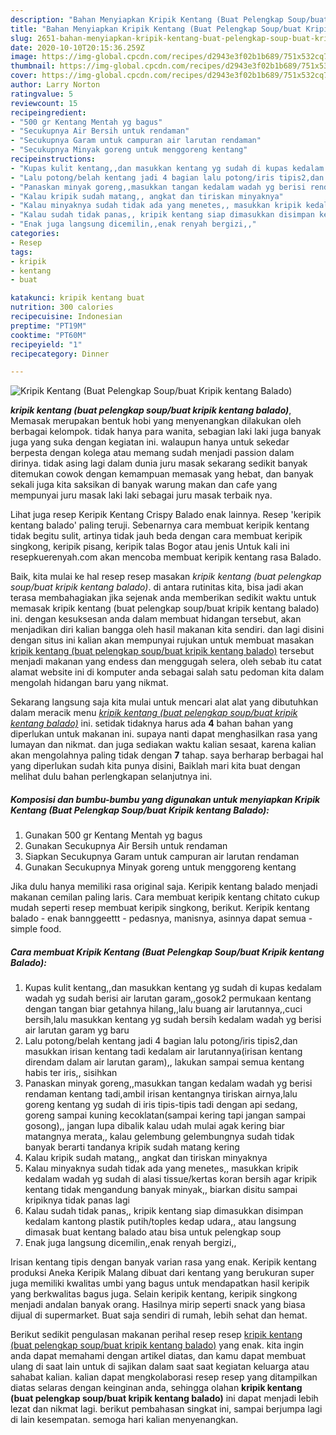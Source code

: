 ```yaml
---
description: "Bahan Menyiapkan Kripik Kentang (Buat Pelengkap Soup/buat Kripik kentang Balado) yang nikmat"
title: "Bahan Menyiapkan Kripik Kentang (Buat Pelengkap Soup/buat Kripik kentang Balado) yang nikmat"
slug: 2651-bahan-menyiapkan-kripik-kentang-buat-pelengkap-soup-buat-kripik-kentang-balado-yang-nikmat
date: 2020-10-10T20:15:36.259Z
image: https://img-global.cpcdn.com/recipes/d2943e3f02b1b689/751x532cq70/kripik-kentang-buat-pelengkap-soupbuat-kripik-kentang-balado-foto-resep-utama.jpg
thumbnail: https://img-global.cpcdn.com/recipes/d2943e3f02b1b689/751x532cq70/kripik-kentang-buat-pelengkap-soupbuat-kripik-kentang-balado-foto-resep-utama.jpg
cover: https://img-global.cpcdn.com/recipes/d2943e3f02b1b689/751x532cq70/kripik-kentang-buat-pelengkap-soupbuat-kripik-kentang-balado-foto-resep-utama.jpg
author: Larry Norton
ratingvalue: 5
reviewcount: 15
recipeingredient:
- "500 gr Kentang Mentah yg bagus"
- "Secukupnya Air Bersih untuk rendaman"
- "Secukupnya Garam untuk campuran air larutan rendaman"
- "Secukupnya Minyak goreng untuk menggoreng kentang"
recipeinstructions:
- "Kupas kulit kentang,,dan masukkan kentang yg sudah di kupas kedalam wadah yg sudah berisi air larutan garam,,gosok2 permukaan kentang dengan tangan biar getahnya hilang,,lalu buang air larutannya,,cuci bersih,lalu masukkan kentang yg sudah bersih kedalam wadah yg berisi air larutan garam yg baru"
- "Lalu potong/belah kentang jadi 4 bagian lalu potong/iris tipis2,dan masukkan irisan kentang tadi kedalam air larutannya(irisan kentang direndam dalam air larutan garam),, lakukan sampai semua kentang habis ter iris,, sisihkan"
- "Panaskan minyak goreng,,masukkan tangan kedalam wadah yg berisi rendaman kentang tadi,ambil irisan kentangnya tiriskan airnya,lalu goreng kentang yg sudah di iris tipis-tipis tadi dengan api sedang, goreng sampai kuning kecoklatan(sampai kering tapi jangan sampai gosong),, jangan lupa dibalik kalau udah mulai agak kering biar matangnya merata,, kalau gelembung gelembungnya sudah tidak banyak berarti tandanya kripik sudah matang kering"
- "Kalau kripik sudah matang,, angkat dan tiriskan minyaknya"
- "Kalau minyaknya sudah tidak ada yang menetes,, masukkan kripik kedalam wadah yg sudah di alasi tissue/kertas koran bersih agar kripik kentang tidak mengandung banyak minyak,, biarkan disitu sampai kripiknya tidak panas lagi"
- "Kalau sudah tidak panas,, kripik kentang siap dimasukkan disimpan kedalam kantong plastik putih/toples kedap udara,, atau langsung dimasak buat kentang balado atau bisa untuk pelengkap soup"
- "Enak juga langsung dicemilin,,enak renyah bergizi,,"
categories:
- Resep
tags:
- kripik
- kentang
- buat

katakunci: kripik kentang buat 
nutrition: 300 calories
recipecuisine: Indonesian
preptime: "PT19M"
cooktime: "PT60M"
recipeyield: "1"
recipecategory: Dinner

---
```



![Kripik Kentang (Buat Pelengkap Soup/buat Kripik kentang Balado)](https://img-global.cpcdn.com/recipes/d2943e3f02b1b689/751x532cq70/kripik-kentang-buat-pelengkap-soupbuat-kripik-kentang-balado-foto-resep-utama.jpg)

<b><i>kripik kentang (buat pelengkap soup/buat kripik kentang balado)</i></b>, Memasak merupakan bentuk hobi yang menyenangkan dilakukan oleh berbagai kelompok. tidak hanya para wanita, sebagian laki laki juga banyak juga yang suka dengan kegiatan ini. walaupun hanya untuk sekedar berpesta dengan kolega atau memang sudah menjadi passion dalam dirinya. tidak asing lagi dalam dunia juru masak sekarang sedikit banyak ditemukan cowok dengan kemampuan memasak yang hebat, dan banyak sekali juga kita saksikan di banyak warung makan dan cafe yang mempunyai juru masak laki laki sebagai juru masak terbaik nya.

Lihat juga resep Keripik Kentang Crispy Balado enak lainnya. Resep &#39;keripik kentang balado&#39; paling teruji. Sebenarnya cara membuat keripik kentang tidak begitu sulit, artinya tidak jauh beda dengan cara membuat keripik singkong, keripik pisang, keripik talas Bogor atau jenis Untuk kali ini resepkuerenyah.com akan mencoba membuat keripik kentang rasa Balado.

Baik, kita mulai ke hal resep resep masakan <i>kripik kentang (buat pelengkap soup/buat kripik kentang balado)</i>. di antara rutinitas kita, bisa jadi akan terasa membahagiakan jika sejenak anda memberikan sedikit waktu untuk memasak kripik kentang (buat pelengkap soup/buat kripik kentang balado) ini. dengan kesuksesan anda dalam membuat hidangan tersebut, akan menjadikan diri kalian bangga oleh hasil makanan kita sendiri. dan lagi disini dengan situs ini kalian akan mempunyai rujukan untuk membuat masakan <u>kripik kentang (buat pelengkap soup/buat kripik kentang balado)</u> tersebut menjadi makanan yang endess dan menggugah selera, oleh sebab itu catat alamat website ini di komputer anda sebagai salah satu pedoman kita dalam mengolah hidangan baru yang nikmat.


Sekarang langsung saja kita mulai untuk mencari alat alat yang dibutuhkan dalam meracik menu <u><i>kripik kentang (buat pelengkap soup/buat kripik kentang balado)</i></u> ini. setidak tidaknya harus ada <b>4</b> bahan bahan yang diperlukan untuk makanan ini. supaya nanti dapat menghasilkan rasa yang lumayan dan nikmat. dan juga sediakan waktu kalian sesaat, karena kalian akan mengolahnya paling tidak dengan <b>7</b> tahap. saya berharap berbagai hal yang diperlukan sudah kita punya disini, Baiklah mari kita buat dengan melihat dulu bahan perlengkapan selanjutnya ini.

<!--inarticleads1-->

##### Komposisi dan bumbu-bumbu yang digunakan untuk menyiapkan Kripik Kentang (Buat Pelengkap Soup/buat Kripik kentang Balado):

1. Gunakan 500 gr Kentang Mentah yg bagus
1. Gunakan Secukupnya Air Bersih untuk rendaman
1. Siapkan Secukupnya Garam untuk campuran air larutan rendaman
1. Gunakan Secukupnya Minyak goreng untuk menggoreng kentang


Jika dulu hanya memiliki rasa original saja. Keripik kentang balado menjadi makanan cemilan paling laris. Cara membuat keripik kentang chitato cukup mudah seperti resep membuat keripik singkong, berikut. Keripik kentang balado - enak bannggeettt - pedasnya, manisnya, asinnya dapat semua - simple food. 

<!--inarticleads2-->

##### Cara membuat Kripik Kentang (Buat Pelengkap Soup/buat Kripik kentang Balado):

1. Kupas kulit kentang,,dan masukkan kentang yg sudah di kupas kedalam wadah yg sudah berisi air larutan garam,,gosok2 permukaan kentang dengan tangan biar getahnya hilang,,lalu buang air larutannya,,cuci bersih,lalu masukkan kentang yg sudah bersih kedalam wadah yg berisi air larutan garam yg baru
1. Lalu potong/belah kentang jadi 4 bagian lalu potong/iris tipis2,dan masukkan irisan kentang tadi kedalam air larutannya(irisan kentang direndam dalam air larutan garam),, lakukan sampai semua kentang habis ter iris,, sisihkan
1. Panaskan minyak goreng,,masukkan tangan kedalam wadah yg berisi rendaman kentang tadi,ambil irisan kentangnya tiriskan airnya,lalu goreng kentang yg sudah di iris tipis-tipis tadi dengan api sedang, goreng sampai kuning kecoklatan(sampai kering tapi jangan sampai gosong),, jangan lupa dibalik kalau udah mulai agak kering biar matangnya merata,, kalau gelembung gelembungnya sudah tidak banyak berarti tandanya kripik sudah matang kering
1. Kalau kripik sudah matang,, angkat dan tiriskan minyaknya
1. Kalau minyaknya sudah tidak ada yang menetes,, masukkan kripik kedalam wadah yg sudah di alasi tissue/kertas koran bersih agar kripik kentang tidak mengandung banyak minyak,, biarkan disitu sampai kripiknya tidak panas lagi
1. Kalau sudah tidak panas,, kripik kentang siap dimasukkan disimpan kedalam kantong plastik putih/toples kedap udara,, atau langsung dimasak buat kentang balado atau bisa untuk pelengkap soup
1. Enak juga langsung dicemilin,,enak renyah bergizi,,


Irisan kentang tipis dengan banyak varian rasa yang enak. Keripik kentang produksi Aneka Keripik Malang dibuat dari kentang yang berukuran super juga memiliki kwalitas umbi yang bagus untuk mendapatkan hasil keripik yang berkwalitas bagus juga. Selain keripik kentang, keripik singkong menjadi andalan banyak orang. Hasilnya mirip seperti snack yang biasa dijual di supermarket. Buat saja sendiri di rumah, lebih sehat dan hemat. 

Berikut sedikit pengulasan makanan perihal resep resep <u>kripik kentang (buat pelengkap soup/buat kripik kentang balado)</u> yang enak. kita ingin anda dapat memahami dengan artikel diatas, dan kamu dapat membuat ulang di saat lain untuk di sajikan dalam saat saat kegiatan keluarga atau sahabat kalian. kalian dapat mengkolaborasi resep resep yang ditampilkan diatas selaras dengan keinginan anda, sehingga olahan <b>kripik kentang (buat pelengkap soup/buat kripik kentang balado)</b> ini dapat menjadi lebih lezat dan nikmat lagi. berikut pembahasan singkat ini, sampai berjumpa lagi di lain kesempatan. semoga hari kalian menyenangkan.
